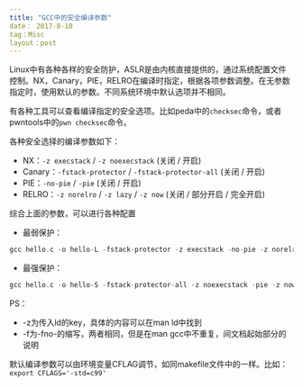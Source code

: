 ```yaml
---
title: "GCC中的安全编译参数"
date： 2017-8-10
tag：Misc
layout：post
---
```


Linux中有各种各样的安全防护，ASLR是由内核直接提供的，通过系统配置文件控制。NX，Canary，PIE，RELRO在编译时指定，根据各项参数调整。在无参数指定时，使用默认的参数。不同系统环境中默认选项并不相同。

有各种工具可以查看编译指定的安全选项。比如peda中的`checksec`命令，或者pwntools中的`pwn checksec`命令。

各种安全选择的编译参数如下：

* NX：`-z execstack` / `-z noexecstack` (关闭 / 开启)
* Canary：`-fstack-protector` / `-fstack-protector-all` (关闭 / 开启)
* PIE：`-no-pie` / `-pie` (关闭 / 开启)
* RELRO：`-z norelro` / `-z lazy` / `-z now` (关闭 / 部分开启 / 完全开启)

综合上面的参数，可以进行各种配置

* 最弱保护：

``` c
gcc hello.c -o hello-L -fstack-protector -z execstack -no-pie -z norelro
```

* 最强保护：

``` c
gcc hello.c -o hello-S -fstack-protector-all -z noexecstack -pie -z now
```

PS：

* -z为传入ld的key，具体的内容可以在man ld中找到
* -f为-fno-的缩写，两者相同，但是在man gcc中不重复，间文档起始部分的说明

默认编译参数可以由环境变量CFLAG调节，如同makefile文件中的一样。比如：`export CFLAGS='-std=c99'`

